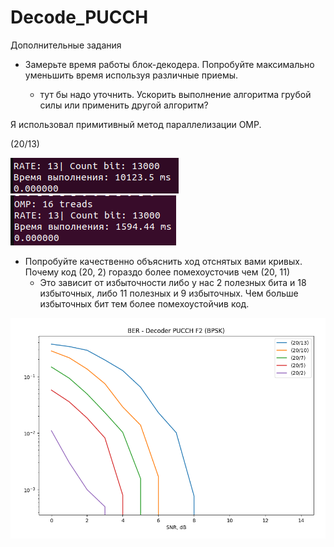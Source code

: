 # Decode_PUCCH

Дополнительные задания
- Замерьте время работы блок-декодера. Попробуйте максимально уменьшить время
используя различные приемы.

    - тут бы надо уточнить. Ускорить выполнение алгоритма грубой силы или применить другой алгоритм?


Я использовал примитивный метод параллелизации OMP.

(20/13)

<img src = "photo/rate.png">

<img src = "photo/omp.png">

- Попробуйте качественно объяснить ход отснятых вами кривых. Почему код (20, 2)
гораздо более помехоусточив чем (20, 11) 
    - Это зависит от избыточности либо у нас 2 полезных бита и 18 избыточных, либо 11 полезных и 9 избыточных. Чем больше избыточных бит тем более помехоустойчив код.


<img src = "photo/ber.png">